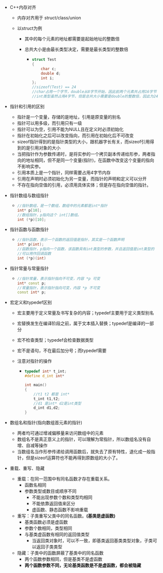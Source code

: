 + C++内存对齐

  + 内存对齐用于 struct/class/union

  + 以struct为例

    + 其中的每个元素的地址都需要是起始地址的整数倍

    + 总共大小是由最长类型决定，需要是最长类型的整数倍

      + ~~~c++
        struct Test
        {
            char c;
            double d;
            int i;
        };
        //sizeof(Test) == 24
        //char占用一个字节，double从8字节开始，因此前两个元素共占用16字节
        //int类型虽然占用4字节，但是总共大小需要是double的整数倍，因此为24
        ~~~

+ 指针和引用的区别

  + 指针是一个变量，存储的是地址，引用是原变量的别名
  + 指针可以用多级，而引用只有一级
  + 指针可以为空，引用不能为NULL且在定义时必须初始化
  + 指针在初始化之后可以改变指向，而引用在初始化后不可改变
  + sizeof指针得到的是指针类型的大小，跟机器字长有关，而sizeof引用得到的是引用对象的大小
  + 当把指针作为参数传递时，是将实参的一个拷贝副本传递给形参，两者指向的地址相同，但不是同一个变量(指针)，在函数中改变这个变量的指向不影响实参。
  + 引用本质上是一个指针，同样需要占用4字节内存
  + 引用在声明时必须初始化为另一变量，而指针的声明和定义可以分开
  + 不存在指向空值的引用，必须用具体实体；但是存在指向空值的指针。

+ 指针数组与数组指针

  + ~~~c++
    //指针数组，是一个数组，数组中的元素都是int*指针
    int* p[10];
    //数组指针，p指向这个 int[]数组。
    int (*p)[10];
    ~~~

+ 指针函数与函数指针

  + ~~~c++
    //指针函数，表示一个函数的返回值是指针，其实是一个函数声明
    int* p(int);
    //函数指针，p指向一个函数，该函数具有int类型的参数，并且返回值是int类型的
    //可以用作回调函数
    int (*p)(int)
    ~~~

+ 指针常量与常量指针

  + ~~~c++
    //指针常量，表示指针指向不可变，内容 *p 可变
    int* const p;
    //常量指针，表示指针指向可变，内容 *p 不可变
    const int* p;
    ~~~
    

+ 宏定义和typedef区别

  + 宏主要用于定义常量及书写复杂的内容；typedef主要用于定义类型别名

  + 宏替换发生在编译阶段之前，属于文本插入替换；typedef是编译的一部分

  + 宏不检查类型；typedef会检查数据类型

  + 宏不是语句，不在最后加分号；而typedef需要

  + 注意对指针的操作

    + ~~~c++
      typedef int* t_int;
      #define d_int int*
      
      int main()
      {
          //t1 t2 都是 int*
          t_int t1,t2;
          //d1 是int* d2是int类型
          d_int d1,d2;
      }
      ~~~

+ 数组名和指针(指向数组首元素的指针)
  + 两者均可通过增减偏移量来访问数组中的元素
  + 数组名不是真正意义上的指针，可以理解为常指针，所以数组名没有自增、自减等操作
  + 当数组名当作形参传递给调用函数后，就失去了原有特性，退化成一般指针，但是sizeof运算符也不能再得到原数组的大小了。
+ 重载、重写、隐藏
  + 重载：在同一范围中有同名函数才存在重载关系。
    + 函数名相同
    + 参数类型或数目或顺序不同
      + 不能出现参数个数和类型均相同
      + 不能依靠返回值来区分
      + 虚函数、静态函数不影响重载
  + 重写：子类重写父类中的同名函数。**(基类是虚函数)**
    + 基类函数必须是虚函数
    + 参数个数相同，类型相同
    + 与基类虚函数有相同的返回值类型
      + 当返回类对象时，可以不一致，即基类返回基类类型对象，子类可以返回子类类型
  + 隐藏：子类中的函数屏蔽了基类中的同名函数
    + 两个函数参数相同，但是基类不是虚函数
    + **两个函数参数不同，无论基类函数是不是虚函数，都会被隐藏**